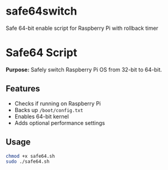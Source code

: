 # safe64switch
Safe 64-bit enable script for Raspberry Pi with rollback timer

# Safe64 Script

**Purpose:** Safely switch Raspberry Pi OS from 32-bit to 64-bit.

## Features
- Checks if running on Raspberry Pi
- Backs up `/boot/config.txt`
- Enables 64-bit kernel
- Adds optional performance settings

## Usage
```bash
chmod +x safe64.sh
sudo ./safe64.sh

